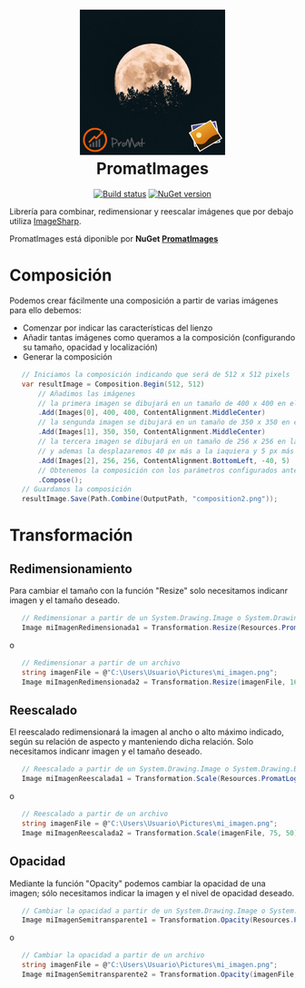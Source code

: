 <h1 align="center">
<img src="https://raw.githubusercontent.com/promatcloud/Branding/master/icons/PromatImages/promatImages.512.png" alt="promat" width="256"/>
 <br/>
 PromatImages
</h1>

<div align="center">

[![Build status](https://ci.appveyor.com/api/projects/status/0by9pq4npd3k6fto?svg=true)](https://ci.appveyor.com/project/promatcloud/promatimages)
[![NuGet version](https://badge.fury.io/nu/PromatImages.svg)](https://badge.fury.io/nu/PromatImages)

</div>

Librería para combinar, redimensionar y reescalar imágenes que por debajo utiliza [ImageSharp](https://github.com/SixLabors/ImageSharp).

PromatImages está diponible por **NuGet [PromatImages](https://www.nuget.org/packages/PromatImages)**

# Composición

Podemos crear fácilmente una composición a partir de varias imágenes para ello debemos:
 - Comenzar por indicar las características del lienzo
 - Añadir tantas imágenes como queramos a la composición (configurando su tamaño, opacidad y localización)
 - Generar la composición
 ```csharp
    // Iniciamos la composición indicando que será de 512 x 512 pixels
    var resultImage = Composition.Begin(512, 512)
        // Añadimos las imágenes
        // la primera imagen se dibujará en un tamaño de 400 x 400 en el centro de la composición
        .Add(Images[0], 400, 400, ContentAlignment.MiddleCenter)
        // la sengunda imagen se dibujará en un tamaño de 350 x 350 en el centro de la composición
        .Add(Images[1], 350, 350, ContentAlignment.MiddleCenter)
        // la tercera imagen se dibujará en un tamaño de 256 x 256 en la esquiña inferior izquiera de la composición 
        // y ademas la desplazaremos 40 px más a la iaquiera y 5 px más hacia abajo
        .Add(Images[2], 256, 256, ContentAlignment.BottomLeft, -40, 5)
        // Obtenemos la composición con los parámetros configurados anteriormente
        .Compose();
    // Guardamos la composición
    resultImage.Save(Path.Combine(OutputPath, "composition2.png"));
 ```

# Transformación
## Redimensionamiento

Para cambiar el tamaño con la función "Resize" solo necesitamos indicanr imagen y el tamaño deseado.

 ```csharp
    // Redimensionar a partir de un System.Drawing.Image o System.Drawing.Bitmap
    Image miImagenRedimensionada1 = Transformation.Resize(Resources.PromatLogo, 32, 32);
 ```
o
 ```csharp
    // Redimensionar a partir de un archivo
    string imagenFile = @"C:\Users\Usuario\Pictures\mi_imagen.png";
    Image miImagenRedimensionada2 = Transformation.Resize(imagenFile, 16, 16);
 ```
 
## Reescalado

El reescalado redimensionará la imagen al ancho o alto máximo indicado, según su relación de aspecto y manteniendo dicha relación.
Solo necesitamos indicanr imagen y el tamaño deseado.

 ```csharp
    // Reescalado a partir de un System.Drawing.Image o System.Drawing.Bitmap
    Image miImagenReescalada1 = Transformation.Scale(Resources.PromatLogo, 150, 120);
 ```
o
 ```csharp
    // Reescalado a partir de un archivo
    string imagenFile = @"C:\Users\Usuario\Pictures\mi_imagen.png";
    Image miImagenReescalada2 = Transformation.Scale(imagenFile, 75, 50);
 ```

## Opacidad

Mediante la función "Opacity" podemos cambiar la opacidad de una imagen; sólo necesitamos indicar la imagen y el nivel de opacidad deseado.

 ```csharp
    // Cambiar la opacidad a partir de un System.Drawing.Image o System.Drawing.Bitmap
    Image miImagenSemitransparente1 = Transformation.Opacity(Resources.PromatLogo, 0.5f);
 ```
o
 ```csharp
    // Cambiar la opacidad a partir de un archivo
    string imagenFile = @"C:\Users\Usuario\Pictures\mi_imagen.png";
    Image miImagenSemitransparente2 = Transformation.Opacity(imagenFile, 0.5f);
 ```

